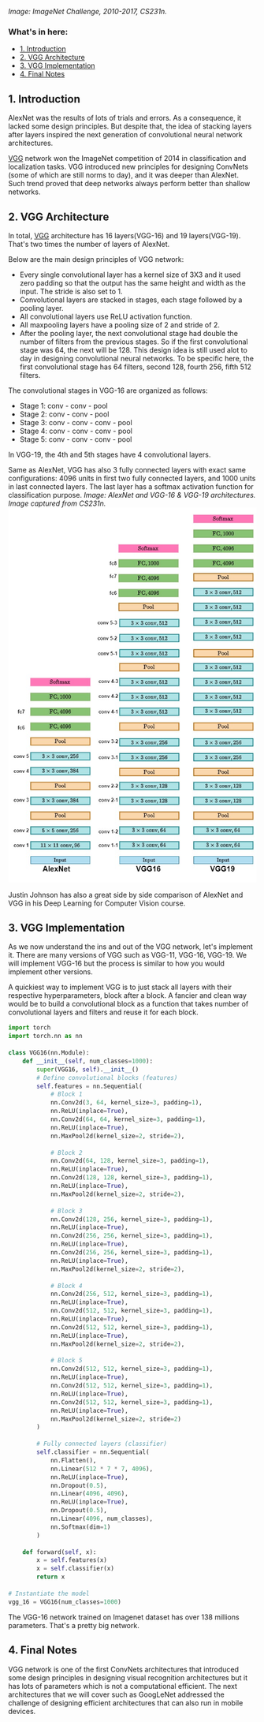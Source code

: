 *Image: ImageNet Challenge, 2010-2017, CS231n.* 
### What's in here:

* [1. Introduction](#1)
* [2. VGG Architecture](#2)
* [3. VGG Implementation](#3)
* [4. Final Notes](#4)
<a name='1'></a>
## 1. Introduction
AlexNet was the results of lots of trials and errors. As a consequence, it lacked some design principles. But despite that, the idea of stacking layers after layers inspired
the next generation of convolutional neural network architectures. 

[VGG](https://arxiv.org/pdf/1409.1556.pdf) network won the ImageNet competition of 2014 in classification and localization tasks. VGG introduced new principles for 
designing ConvNets (some of which are still norms to day), and it was deeper than AlexNet. Such trend proved that deep networks always perform better than shallow networks.

<a name='2'></a>

## 2. VGG Architecture
In total, [VGG](https://arxiv.org/pdf/1409.1556.pdf) architecture has 16 layers(VGG-16) and 19 layers(VGG-19). That's two times the number of layers of AlexNet.

Below are the main design principles of VGG network: 

* Every single convolutional layer has a kernel size of 3X3 and it used zero padding so that the output has the same height and width as the input. The stride is also set to 1.
* Convolutional layers are stacked in stages, each stage followed by a pooling layer.
* All convolutional layers use ReLU activation function.
* All maxpooling layers have a pooling size of 2 and stride of 2. 
* After the pooling layer, the next convolutional stage had double the number of filters from the previous stages. So if the first convolutional stage was 64, the next will be 128. This design idea is still used alot to day in designing convolutional neural networks. To be specific here, the first convolutional stage has 64 filters, second 128, fourth 256, fifth 512 filters. 

The convolutional stages in VGG-16 are organized as follows:    

* Stage 1: conv - conv - pool
* Stage 2: conv - conv - pool
* Stage 3: conv - conv - conv - pool
* Stage 4: conv - conv - conv - pool
* Stage 5: conv - conv - conv - pool

In VGG-19, the 4th and 5th stages have 4 convolutional layers. 

Same as AlexNet, VGG has also 3 fully connected layers with exact same configurations: 4096 units in first two fully connected layers, 
and 1000 units in last connected layers. The last layer has a softmax activation function for classification purpose.
*Image: AlexNet and VGG-16 & VGG-19 architectures. Image captured from CS231n.*
![VGG](../images/VGG.jpg)

Justin Johnson has also a great side by side comparison of AlexNet and VGG in his Deep Learning for Computer Vision course.
<a name='3'></a>

## 3. VGG Implementation
As we now understand the ins and out of the VGG network, let's implement it. There are many versions of VGG such as VGG-11, VGG-16, VGG-19. We will implement VGG-16 but
the process is similar to how you would implement other versions. 

A quickiest way to implement VGG is to just stack all layers with their respective hyperparameters, block after a block. A fancier and clean way would be to build a
convolutional block as a function that takes number of convolutional layers and filters and reuse
it for each block.

```python
import torch
import torch.nn as nn

class VGG16(nn.Module):
    def __init__(self, num_classes=1000):
        super(VGG16, self).__init__()
        # Define convolutional blocks (features)
        self.features = nn.Sequential(
            # Block 1
            nn.Conv2d(3, 64, kernel_size=3, padding=1),
            nn.ReLU(inplace=True),
            nn.Conv2d(64, 64, kernel_size=3, padding=1),
            nn.ReLU(inplace=True),
            nn.MaxPool2d(kernel_size=2, stride=2),

            # Block 2
            nn.Conv2d(64, 128, kernel_size=3, padding=1),
            nn.ReLU(inplace=True),
            nn.Conv2d(128, 128, kernel_size=3, padding=1),
            nn.ReLU(inplace=True),
            nn.MaxPool2d(kernel_size=2, stride=2),

            # Block 3
            nn.Conv2d(128, 256, kernel_size=3, padding=1),
            nn.ReLU(inplace=True),
            nn.Conv2d(256, 256, kernel_size=3, padding=1),
            nn.ReLU(inplace=True),
            nn.Conv2d(256, 256, kernel_size=3, padding=1),
            nn.ReLU(inplace=True),
            nn.MaxPool2d(kernel_size=2, stride=2),

            # Block 4
            nn.Conv2d(256, 512, kernel_size=3, padding=1),
            nn.ReLU(inplace=True),
            nn.Conv2d(512, 512, kernel_size=3, padding=1),
            nn.ReLU(inplace=True),
            nn.Conv2d(512, 512, kernel_size=3, padding=1),
            nn.ReLU(inplace=True),
            nn.MaxPool2d(kernel_size=2, stride=2),

            # Block 5
            nn.Conv2d(512, 512, kernel_size=3, padding=1),
            nn.ReLU(inplace=True),
            nn.Conv2d(512, 512, kernel_size=3, padding=1),
            nn.ReLU(inplace=True),
            nn.Conv2d(512, 512, kernel_size=3, padding=1),
            nn.ReLU(inplace=True),
            nn.MaxPool2d(kernel_size=2, stride=2)
        )

        # Fully connected layers (classifier)
        self.classifier = nn.Sequential(
            nn.Flatten(),
            nn.Linear(512 * 7 * 7, 4096),
            nn.ReLU(inplace=True),
            nn.Dropout(0.5),
            nn.Linear(4096, 4096),
            nn.ReLU(inplace=True),
            nn.Dropout(0.5),
            nn.Linear(4096, num_classes),
            nn.Softmax(dim=1)
        )

    def forward(self, x):
        x = self.features(x)
        x = self.classifier(x)
        return x

# Instantiate the model
vgg_16 = VGG16(num_classes=1000)
```
The VGG-16 network trained on Imagenet dataset has over 138 millions parameters. That's a pretty big network.
<a name='4'></a>

## 4. Final Notes
VGG network is one of the first ConvNets architectures that introduced some design principles in designing visual recognition architectures 
but it has lots of parameters which is not a computational efficient. The next architectures that we will cover such as GoogLeNet addressed the 
challenge of designing efficient architectures that can also run in mobile devices.
